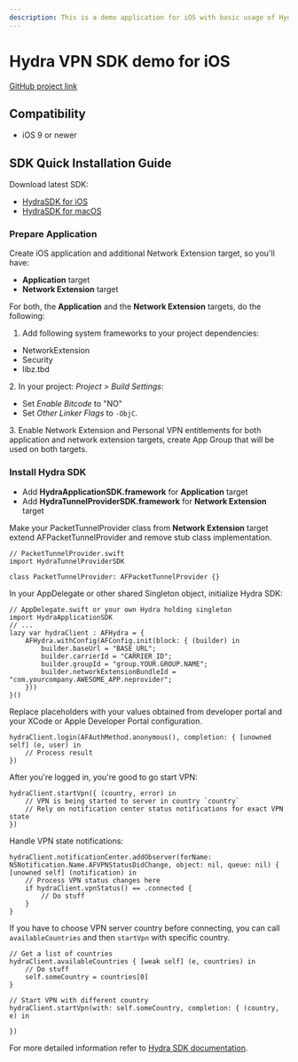 ```yaml
---
description: This is a demo application for iOS with basic usage of Hydra VPN SDK.
---
```


# Hydra VPN SDK demo for iOS

[GitHub project link](https://github.com/AnchorFreePartner/hydrasdk-demo-ios)

## Compatibility

* iOS 9 or newer

## SDK Quick Installation Guide

Download latest SDK:

* [HydraSDK for iOS](https://firebasestorage.googleapis.com/v0/b/web-portal-for-partners.appspot.com/o/products%2FVPNSDK%20iOS%203.1.3.zip?alt=media\&token=723e9c44-fe7a-490d-b1e0-889f53dca9b2)
* [HydraSDK for macOS](https://firebasestorage.googleapis.com/v0/b/web-portal-for-partners.appspot.com/o/products%2FVPNSDK%20macOS%203.1.1.zip?alt=media\&token=17c0f5d5-1996-4c2e-ac0d-fa15110f4c60)

### Prepare Application

Create iOS application and additional Network Extension target, so you'll have:

* **Application** target
* **Network Extension** target

For both, the **Application** and the **Network Extension** targets, do the following:

1. Add following system frameworks to your project dependencies:

* NetworkExtension
* Security
* libz.tbd

&#x20;   2\. In your project: _Project > Build Settings_:

* Set _Enable Bitcode_ to "NO"
* Set _Other Linker Flags_ to `-ObjC`.

&#x20;   3\. Enable Network Extension and Personal VPN entitlements for both application and network   extension targets, create App Group that will be used on both targets.

### Install Hydra SDK

* Add **HydraApplicationSDK.framework** for **Application** target
* Add **HydraTunnelProviderSDK.framework** for **Network Extension** target

Make your PacketTunnelProvider class from **Network Extension** target extend AFPacketTunnelProvider and remove stub class implementation.

```
// PacketTunnelProvider.swift
import HydraTunnelProviderSDK

class PacketTunnelProvider: AFPacketTunnelProvider {}
```

In your AppDelegate or other shared Singleton object, initialize Hydra SDK:

```
// AppDelegate.swift or your own Hydra holding singleton
import HydraApplicationSDK
// ...
lazy var hydraClient : AFHydra = {
    AFHydra.withConfig(AFConfig.init(block: { (builder) in
        builder.baseUrl = "BASE_URL";
        builder.carrierId = "CARRIER_ID";
        builder.groupId = "group.YOUR.GROUP.NAME";
        builder.networkExtensionBundleId = "com.yourcompany.AWESOME_APP.neprovider";
    }))
}()
```

Replace placeholders with your values obtained from developer portal and your XCode or Apple Developer Portal configuration.

```
hydraClient.login(AFAuthMethod.anonymous(), completion: { [unowned self] (e, user) in
    // Process result
})
```

After you're logged in, you're good to go start VPN:

```
hydraClient.startVpn({ (country, error) in
    // VPN is being started to server in country `country`
    // Rely on notification center status notifications for exact VPN state
})
```

Handle VPN state notifications:

```
hydraClient.notificationCenter.addObserver(forName: NSNotification.Name.AFVPNStatusDidChange, object: nil, queue: nil) { [unowned self] (notification) in
    // Process VPN status changes here
    if hydraClient.vpnStatus() == .connected {
        // Do stuff
    }
}
```

If you have to choose VPN server country before connecting, you can call `availableCountries` and then `startVpn` with specific country.

```
// Get a list of countries 
hydraClient.availableCountries { [weak self] (e, countries) in
    // Do stuff
    self.someCountry = countries[0]
}

// Start VPN with different country
hydraClient.startVpn(with: self.someCountry, completion: { (country, e) in

})
```

For more detailed information refer to [Hydra SDK documentation](https://pango.gitbook.io/pango-platform/sdk/hydra-vpn-sdk-for-ios).
